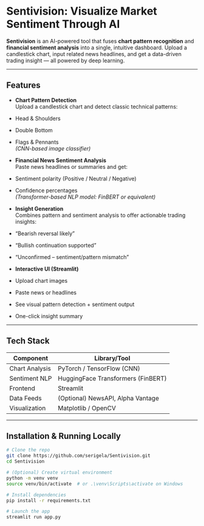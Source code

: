 #  Sentivision: Visualize Market Sentiment Through AI

**Sentivision** is an AI-powered tool that fuses **chart pattern recognition** and **financial sentiment analysis** into a single, intuitive dashboard. Upload a candlestick chart, input related news headlines, and get a data-driven trading insight — all powered by deep learning.

---

##  Features

-  **Chart Pattern Detection**  
  Upload a candlestick chart and detect classic technical patterns:
  - Head & Shoulders  
  - Double Bottom  
  - Flags & Pennants  
  *(CNN-based image classifier)*

-  **Financial News Sentiment Analysis**  
  Paste news headlines or summaries and get:
  - Sentiment polarity (Positive / Neutral / Negative)  
  - Confidence percentages  
  *(Transformer-based NLP model: FinBERT or equivalent)*

-  **Insight Generation**  
  Combines pattern and sentiment analysis to offer actionable trading insights:
  - “Bearish reversal likely”  
  - “Bullish continuation supported”  
  - “Unconfirmed – sentiment/pattern mismatch”

-  **Interactive UI (Streamlit)**  
  - Upload chart images  
  - Paste news or headlines  
  - See visual pattern detection + sentiment output  
  - One-click insight summary

---

##  Tech Stack

| Component        | Library/Tool              |
|------------------|---------------------------|
|  Chart Analysis | PyTorch / TensorFlow (CNN) |
|  Sentiment NLP  | HuggingFace Transformers (FinBERT) |
|  Frontend       | Streamlit                |
|  Data Feeds     | (Optional) NewsAPI, Alpha Vantage |
|  Visualization  | Matplotlib / OpenCV      |

---

##  Installation & Running Locally

```bash
# Clone the repo
git clone https://github.com/serigela/Sentivision.git
cd Sentivision

# (Optional) Create virtual environment
python -m venv venv
source venv/bin/activate  # or .\venv\Scripts\activate on Windows

# Install dependencies
pip install -r requirements.txt

# Launch the app
streamlit run app.py
